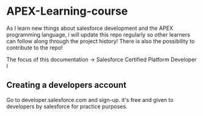 # APEX-Learning-course
As I learn new things about salesforce development and the APEX programming language, 
i will update this repo regularly so other learners can follow along through the project history! 
There is also the possibility to contribute to the repo!

The focus of this documentation ->  Salesforce Certified Platform Developer I 

## Creating a developers account

Go to developer.salesforce.com and sign-up. it's free and given to developers by salesforce for practice purposes.

##

##

## 

